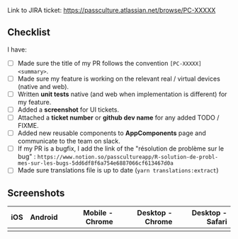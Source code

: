 Link to JIRA ticket: https://passculture.atlassian.net/browse/PC-XXXXX

## Checklist

I have:

- [ ] Made sure the title of my PR follows the convention `[PC-XXXXX] <summary>`.
- [ ] Made sure my feature is working on the relevant real / virtual devices (native and web).
- [ ] Written **unit tests** native (and web when implementation is different) for my feature.
- [ ] Added a **screenshot** for UI tickets.
- [ ] Attached a **ticket number** or **github dev name** for any added TODO / FIXME.
- [ ] Added new reusable components to **AppComponents** page and communicate to the team on slack.
- [ ] If my PR is a bugfix, I add the link of the "résolution de problème sur le bug" : `https://www.notion.so/passcultureapp/R-solution-de-probl-mes-sur-les-bugs-5dd6df8f6a754e6887066cf613467d0a`
- [ ] Made sure translations file is up to date (`yarn translations:extract`)

## Screenshots

| iOS | Android | Mobile - Chrome | Desktop - Chrome | Desktop - Safari |
| --: | ------: | --------------: | ---------------: | ---------------: |
|     |         |                 |                  |                  |
